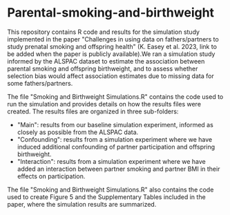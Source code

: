# Parental-smoking-and-birthweight

This repository contains R code and results for the simulation study implemented in the paper "Challenges in using data on fathers/partners to study prenatal smoking and offspring health" (K. Easey et al. 2023, link to be added when the paper is publicly available).We ran a simulation study informed by the ALSPAC dataset to estimate the association between parental smoking and offspring birthweight, and to assess whether selection bias would affect association estimates due to missing data for some fathers/partners.

The file "Smoking and Birthweight Simulations.R" contains the code used to run the simulation and provides details on how the results files were created. The results files are organized in three sub-folders:
- "Main": results from our baseline simulation experiment, informed as closely as possible from the ALSPAC data.
- "Confounding": results from a simulation experiment where we have induced additional confounding of partner participation and offspring birthweight.
- "Interaction": results from a simulation experiment where we have added an interaction between partner smoking and partner BMI in their effects on participation.

The file "Smoking and Birthweight Simulations.R" also contains the code used to create Figure 5 and the Supplementary Tables included in the paper, where the simulation results are summarized.


